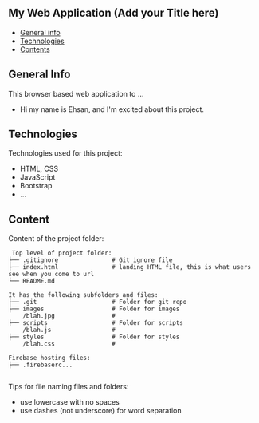 ## My Web Application (Add your Title here)

* [General info](#general-info)
* [Technologies](#technologies)
* [Contents](#content)

## General Info

This browser based web application to ...

* Hi my name is Ehsan, and I'm excited about this project.
 
## Technologies

Technologies used for this project:

* HTML, CSS
* JavaScript
* Bootstrap
* ...
 
## Content

Content of the project folder:

```
 Top level of project folder: 
├── .gitignore               # Git ignore file
├── index.html               # landing HTML file, this is what users see when you come to url
└── README.md

It has the following subfolders and files:
├── .git                     # Folder for git repo
├── images                   # Folder for images
    /blah.jpg                # 
├── scripts                  # Folder for scripts
    /blah.js                 # 
├── styles                   # Folder for styles
    /blah.css                # 

Firebase hosting files: 
├── .firebaserc...


```

Tips for file naming files and folders:

* use lowercase with no spaces
* use dashes (not underscore) for word separation
